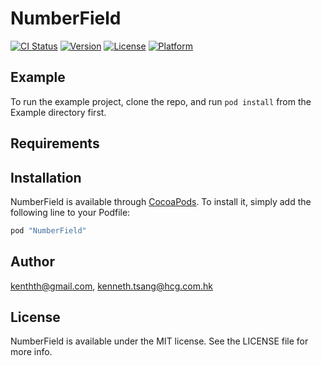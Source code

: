 # NumberField

[![CI Status](http://img.shields.io/travis/kenthth@gmail.com/NumberField.svg?style=flat)](https://travis-ci.org/kenthth@gmail.com/NumberField)
[![Version](https://img.shields.io/cocoapods/v/NumberField.svg?style=flat)](http://cocoapods.org/pods/NumberField)
[![License](https://img.shields.io/cocoapods/l/NumberField.svg?style=flat)](http://cocoapods.org/pods/NumberField)
[![Platform](https://img.shields.io/cocoapods/p/NumberField.svg?style=flat)](http://cocoapods.org/pods/NumberField)

## Example

To run the example project, clone the repo, and run `pod install` from the Example directory first.

## Requirements

## Installation

NumberField is available through [CocoaPods](http://cocoapods.org). To install
it, simply add the following line to your Podfile:

```ruby
pod "NumberField"
```

## Author

kenthth@gmail.com, kenneth.tsang@hcg.com.hk

## License

NumberField is available under the MIT license. See the LICENSE file for more info.
